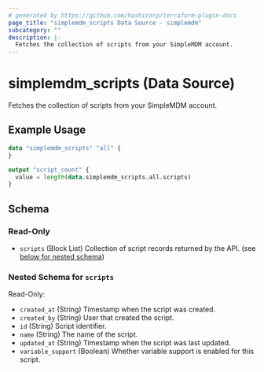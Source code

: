 ```yaml
---
# generated by https://github.com/hashicorp/terraform-plugin-docs
page_title: "simplemdm_scripts Data Source - simplemdm"
subcategory: ""
description: |-
  Fetches the collection of scripts from your SimpleMDM account.
---
```


# simplemdm_scripts (Data Source)

Fetches the collection of scripts from your SimpleMDM account.

## Example Usage

```terraform
data "simplemdm_scripts" "all" {
}

output "script_count" {
  value = length(data.simplemdm_scripts.all.scripts)
}
```

<!-- schema generated by tfplugindocs -->
## Schema

### Read-Only

- `scripts` (Block List) Collection of script records returned by the API. (see [below for nested schema](#nestedblock--scripts))

<a id="nestedblock--scripts"></a>
### Nested Schema for `scripts`

Read-Only:

- `created_at` (String) Timestamp when the script was created.
- `created_by` (String) User that created the script.
- `id` (String) Script identifier.
- `name` (String) The name of the script.
- `updated_at` (String) Timestamp when the script was last updated.
- `variable_support` (Boolean) Whether variable support is enabled for this script.
